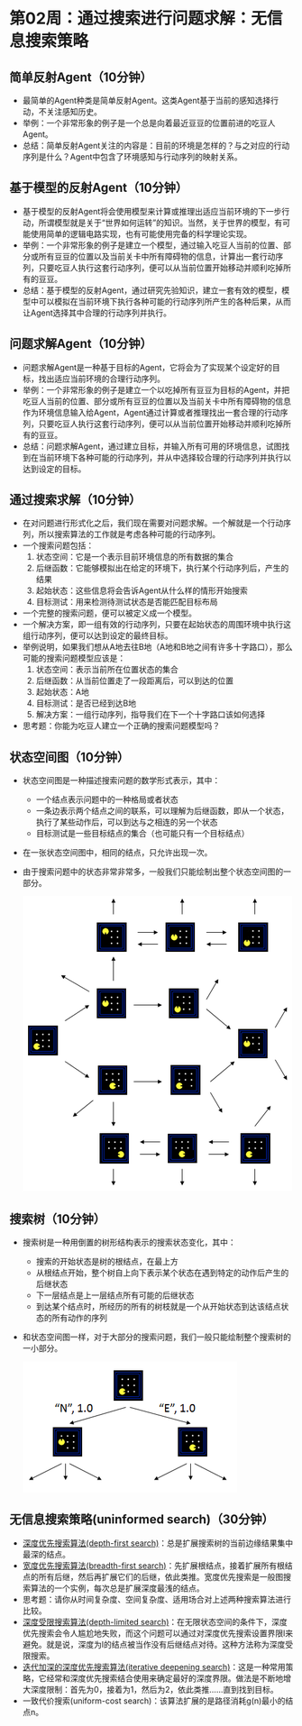 # 第02周：通过搜索进行问题求解：无信息搜索策略

## 简单反射Agent（10分钟）
- 最简单的Agent种类是简单反射Agent。这类Agent基于当前的感知选择行动，不关注感知历史。
- 举例：一个非常形象的例子是一个总是向着最近豆豆的位置前进的吃豆人Agent。
- 总结：简单反射Agent关注的内容是：目前的环境是怎样的？与之对应的行动序列是什么？Agent中包含了环境感知与行动序列的映射关系。

## 基于模型的反射Agent（10分钟）
- 基于模型的反射Agent将会使用模型来计算或推理出适应当前环境的下一步行动，所谓模型就是关于“世界如何运转”的知识。当然，关于世界的模型，有可能使用简单的逻辑电路实现，也有可能使用完备的科学理论实现。
- 举例：一个非常形象的例子是建立一个模型，通过输入吃豆人当前的位置、部分或所有豆豆的位置以及当前关卡中所有障碍物的信息，计算出一套行动序列，只要吃豆人执行这套行动序列，便可以从当前位置开始移动并顺利吃掉所有的豆豆。
- 总结：基于模型的反射Agent，通过研究先验知识，建立一套有效的模型，模型中可以模拟在当前环境下执行各种可能的行动序列所产生的各种后果，从而让Agent选择其中合理的行动序列并执行。

## 问题求解Agent（10分钟）
- 问题求解Agent是一种基于目标的Agent，它将会为了实现某个设定好的目标，找出适应当前环境的合理行动序列。
- 举例：一个非常形象的例子是建立一个以吃掉所有豆豆为目标的Agent，并把吃豆人当前的位置、部分或所有豆豆的位置以及当前关卡中所有障碍物的信息作为环境信息输入给Agent，Agent通过计算或者推理找出一套合理的行动序列，只要吃豆人执行这套行动序列，便可以从当前位置开始移动并顺利吃掉所有的豆豆。
- 总结：问题求解Agent，通过建立目标，并输入所有可用的环境信息，试图找到在当前环境下各种可能的行动序列，并从中选择较合理的行动序列并执行以达到设定的目标。

## 通过搜索求解（10分钟）
- 在对问题进行形式化之后，我们现在需要对问题求解。一个解就是一个行动序列，所以搜索算法的工作就是考虑各种可能的行动序列。
- 一个搜索问题包括：
  1. 状态空间：它是一个表示目前环境信息的所有数据的集合
  2. 后继函数：它能够模拟出在给定的环境下，执行某个行动序列后，产生的结果
  3. 起始状态：这些信息将会告诉Agent从什么样的情形开始搜索
  4. 目标测试：用来检测待测试状态是否能匹配目标布局
- 一个完整的搜索问题，便可以被定义成一个模型。
- 一个解决方案，即一组有效的行动序列，只要在起始状态的周围环境中执行这组行动序列，便可以达到设定的最终目标。
- 举例说明，如果我们想从A地去往B地（A地和B地之间有许多十字路口），那么可能的搜索问题模型应该是：
  1. 状态空间：表示当前所在位置状态的集合
  2. 后继函数：从当前位置走了一段距离后，可以到达的位置
  3. 起始状态：A地
  4. 目标测试：是否已经到达B地
  5. 解决方案：一组行动序列，指导我们在下一个十字路口该如何选择
- 思考题：你能为吃豆人建立一个正确的搜索问题模型吗？

## 状态空间图（10分钟）
- 状态空间图是一种描述搜索问题的数学形式表示，其中：
    - 一个结点表示问题中的一种格局或者状态
    - 一条边表示两个结点之间的联系，可以理解为后继函数，即从一个状态，执行了某些动作后，可以到达与之相连的另一个状态
    - 目标测试是一些目标结点的集合（也可能只有一个目标结点）
- 在一张状态空间图中，相同的结点，只允许出现一次。
- 由于搜索问题中的状态非常非常多，一般我们只能绘制出整个状态空间图的一部分。

    ![以Pacman为例的状态空间图局部](images/w2-1.png)

## 搜索树（10分钟）
- 搜索树是一种用倒置的树形结构表示的搜索状态变化，其中：
    - 搜索的开始状态是树的根结点，在最上方
    - 从根结点开始，整个树自上向下表示某个状态在遇到特定的动作后产生的后继状态
    - 下一层结点是上一层结点所有可能的后继状态
    - 到达某个结点时，所经历的所有的树枝就是一个从开始状态到达该结点状态的所有动作的序列
- 和状态空间图一样，对于大部分的搜索问题，我们一般只能绘制整个搜索树的一小部分。

    ![以Pacman为例的搜索树局部](images/w2-2.png)

## 无信息搜索策略(uninformed search)（30分钟）
- [深度优先搜索算法(depth-first search)](https://baike.baidu.com/item/深度优先搜索/5224976)：总是扩展搜索树的当前边缘结果集中最深的结点。
- [宽度优先搜索算法(breadth-first search)](https://baike.baidu.com/item/宽度优先搜索)：先扩展根结点，接着扩展所有根结点的所有后继，然后再扩展它们的后继，依此类推。宽度优先搜索是一般图搜索算法的一个实例，每次总是扩展深度最浅的结点。
- 思考题：请你从时间复杂度、空间复杂度、适用场合对上述两种搜索算法进行比较。
- [深度受限搜索算法(depth-limited search)](https://baike.baidu.com/item/深度受限搜索/22717582)：在无限状态空间的条件下，深度优先搜索会令人尴尬地失败，而这个问题可以通过对深度优先搜索设置界限l来避免。就是说，深度为l的结点被当作没有后继结点对待。这种方法称为深度受限搜索。
- [迭代加深的深度优先搜索算法(iterative deepening search)](https://baike.baidu.com/item/迭代深化深度优先搜索)：这是一种常用策略，它经常和深度优先搜索结合使用来确定最好的深度界限。做法是不断地增大深度限制：首先为0，接着为1，然后为2，依此类推……直到找到目标。
- 一致代价搜索(uniform-cost search)：该算法扩展的是路径消耗g(n)最小的结点n。